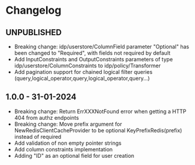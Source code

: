 # Changelog

## UNPUBLISHED

- Breaking change: idp/userstore/ColumnField parameter "Optional" has been changed to "Required", with fields not required by default
- Add InputConstraints and OutputConstraints parameters of type idp/userstore/ColumnConstraints to idp/policy/Transformer
- Add pagination support for chained logical filter queries (query,logical_operator,query,logical_operator,query...)

## 1.0.0 - 31-01-2024

- Breaking change: Return ErrXXXNotFound error when getting a HTTP 404 from authz endpoints
- Breaking change: Move prefix argument for NewRedisClientCacheProvider to be optional KeyPrefixRedis(prefix) instead of required
- Add validation of non empty pointer strings
- Add column constraints implementation
- Adding "ID" as an optional field for user creation

